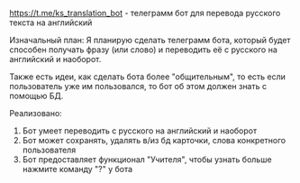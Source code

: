 

https://t.me/ks_translation_bot - телеграмм бот для перевода русского текста на английский


Изначальный план:
Я планирую сделать телеграмм бота, который будет способен получать фразу (или слово) и переводить её с русского на английский и наоборот.

Также есть идеи, как сделать бота более "общительным", то есть если пользователь уже им пользовался, то бот об этом должен знать с помощью БД.

Реализовано:
1. Бот умеет переводить с русского на английский и наоборот
2. Бот может сохранять, удалять в/из бд карточки, слова конкретного пользователя
3. Бот предоставляет функционал "Учителя", чтобы узнать больше нажмите команду "?" у бота